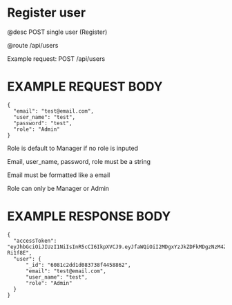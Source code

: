 # Register user
@desc POST single user (Register)

@route /api/users

Example request: POST /api/users

# EXAMPLE REQUEST BODY
```
{
  "email": "test@email.com",
  "user_name": "test",
  "password": "test",
  "role": "Admin"
}
```

Role is default to Manager if no role is inputed

Email, user_name, password, role must be a string

Email must be formatted like a email

Role can only be Manager or Admin

# EXAMPLE RESPONSE BODY
```
{
  "accessToken": "eyJhbGciOiJIUzI1NiIsInR5cCI6IkpXVCJ9.eyJfaWQiOiI2MDgxYzJkZDFkMDgzNzM4ZjQ0NTg4NjIiLCJlbWFpbCI6InRlc3QyQGVtYWlsLmNvbSIsInVzZXJuYW1lIjoidGVzdDIiLCJyb2xlIjoiQWRtaW4iLCJpYXQiOjE2MTkxMjc1NjQsImV4cCI6MTAwMTYxOTEyNzU2NH0.ACW4x2FQie1e_gj76PVkuYryMTCKpRwxWjbD-Ri1f8E",
  "user": {
      "_id": "6081c2dd1d083738f4458862",
      "email": "test@email.com",
      "user_name": "test",
      "role": "Admin"
  }
}
```